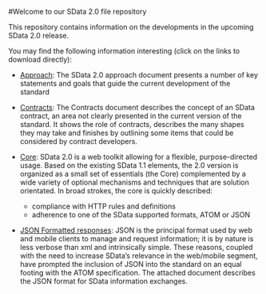 #Welcome to our SData 2.0 file repository

This repository contains information on the developments in the upcoming SData 2.0 release. 

You may find the following information interesting (click on the links to download directly):

* [Approach](https://github.com/tudor06/TudorTestRepository/blob/master/doc/SData%202.0%20approach%20-%20v%20101.pdf?raw=true): The SData 2.0 approach document presents a number of key statements and goals that guide the current development of the standard

* [Contracts](https://github.com/tudor06/TudorTestRepository/blob/master/doc/SData%202.0%20-%20contracts%20v%20101.pdf?raw=true): The Contracts document describes the concept of an SData contract, an area not clearly presented in the current version of the standard. It shows the role of contracts, describes the many shapes they may take and finishes by outlining some items that could be considered by contract developers.

* [Core](https://github.com/tudor06/TudorTestRepository/blob/master/doc/SData%202.0%20Core%20-%20v%20101.pdf?raw=true): SData 2.0 is a web toolkit allowing for a flexible, purpose-directed usage. Based on the existing SData 1.1 elements, the 2.0 version is organized as a small set of essentials (the Core) complemented by a wide variety of optional mechanisms and techniques that are solution orientated. In broad strokes, the core is quickly described:
    * compliance with HTTP rules and definitions 
    * adherence to one of the SData supported formats, ATOM or JSON


* [JSON Formatted responses](https://github.com/tudor06/TudorTestRepository/blob/master/doc/JSON%20formatted%20SData%20responses%20-%20v101.pdf?raw=true): JSON is the principal format used by web and mobile clients to manage and request information; it is by nature is less verbose than xml and intrinsically simple. These reasons, coupled with the need to increase SData’s relevance in the web/mobile segment, have prompted the inclusion of JSON into the standard on an equal footing with the ATOM specification.
The attached document describes the JSON format for SData information exchanges.

